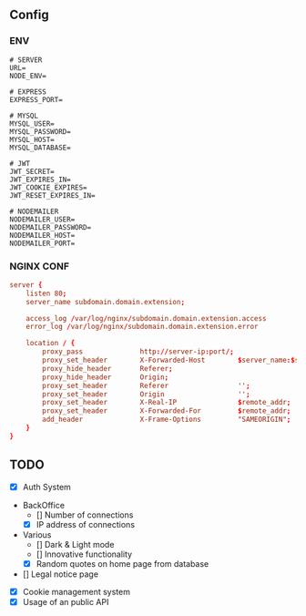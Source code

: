 ## Config
### ENV
```env
# SERVER
URL=
NODE_ENV=

# EXPRESS
EXPRESS_PORT=

# MYSQL
MYSQL_USER=
MYSQL_PASSWORD=
MYSQL_HOST=
MYSQL_DATABASE=

# JWT
JWT_SECRET=
JWT_EXPIRES_IN=
JWT_COOKIE_EXPIRES=
JWT_RESET_EXPIRES_IN=

# NODEMAILER
NODEMAILER_USER=
NODEMAILER_PASSWORD=
NODEMAILER_HOST=
NODEMAILER_PORT=
```

### NGINX CONF
```conf
server {
	listen 80;
	server_name subdomain.domain.extension;

	access_log /var/log/nginx/subdomain.domain.extension.access
	error_log /var/log/nginx/subdomain.domain.extension.error

	location / {
		proxy_pass              http://server-ip:port/;
        proxy_set_header        X-Forwarded-Host        $server_name:$server_port;
        proxy_hide_header       Referer;
        proxy_hide_header       Origin;
        proxy_set_header        Referer                 '';
        proxy_set_header        Origin                  '';
        proxy_set_header        X-Real-IP               $remote_addr;
        proxy_set_header        X-Forwarded-For         $remote_addr;
        add_header              X-Frame-Options         "SAMEORIGIN";
	}
}
```

## TODO
 - [X] Auth System
 - BackOffice
    - [] Number of connections
    - [X] IP address of connections
 - Various
    - [] Dark & Light mode
    - [] Innovative functionality
    - [X] Random quotes on home page from database
 - [] Legal notice page
 - [X] Cookie management system
 - [X] Usage of an public API
